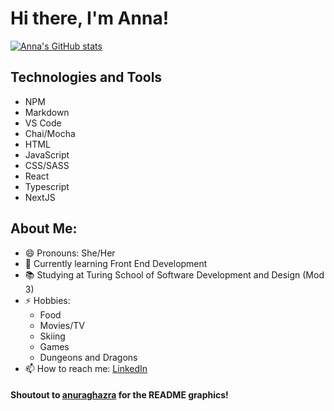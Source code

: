 # Hi there, I'm Anna!

[![Anna's GitHub stats](https://github-readme-stats.vercel.app/api?username=AnnaPete)](https://github.com/AnnaPete/github-readme-stats&show_icons=true&theme=transparent)

## Technologies and Tools
- NPM
- Markdown
- VS Code
- Chai/Mocha
- HTML
- JavaScript
- CSS/SASS
- React
- Typescript
- NextJS

## About Me:
- 😄 Pronouns: She/Her
- 🌱 Currently learning Front End Development 
- 📚 Studying at Turing School of Software Development and Design (Mod 3)
- ⚡ Hobbies: 
    - Food
    - Movies/TV
    - Skiing
    - Games
    - Dungeons and Dragons
- 📫 How to reach me:
[LinkedIn](https://www.linkedin.com/in/anna-peterson-0a0662249/)<br>


#### Shoutout to [anuraghazra](https://github.com/anuraghazra/github-readme-stats#github-stats-card) for the README graphics!
